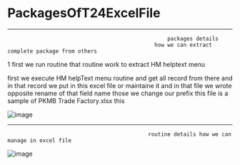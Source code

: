 # PackagesOfT24ExcelFile

--------------------------------------------------------------------------------------------------------------------------------------
                                                      packages details
                                                  how we can extract complete package from others
 1 first we run routine that routine work to extract HM helptext menu
                                                  
first we execute HM helpText menu routine and get all record from there and in that record 
we put in this excel file or maintaine it and in that file we wrote opposite rename of that field name those we change our prefix
this file is a sample of PKMB Trade Factory.xlsx this

![image](https://user-images.githubusercontent.com/40827670/218038652-cb121a41-8d05-4b0a-a3d4-756d88e05d8a.png)


-----------------------------------------------------------------------------------------------------------------------------------------------
                                                routine details how we can manage in excel file
                                                
![image](https://user-images.githubusercontent.com/40827670/218040438-8a2802dc-6bf6-4e61-b073-5dafae0ebcd0.png)
